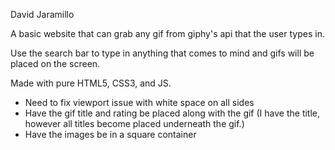 David Jaramillo 

A basic website that can grab any gif from giphy's api that the user types in. 

Use the search bar to type in anything that comes to mind and gifs will be placed on the screen. 

Made with pure HTML5, CSS3, and JS. 

- Need to fix viewport issue with white space on all sides
- Have the gif title and rating be placed along with the gif (I have the title, however all titles 
  become placed underneath the gif.)
- Have the images be in a square container 
